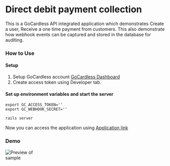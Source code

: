 # Direct debit payment collection

This is a GoCardless API integrated application which demonstrates Create a user, Receive a one time payment from customers.
This also demonstrate how webhook events can be captured and stored in the database for auditing.

### How to Use

#### Setup
1. Setup GoCardless account [GoCardless Dashboard](http://manage.gocardless.com/)
2. Create access token using Developer tab.

#### Set up environment variables and start the server
```shell
export GC_ACCESS_TOKEN=''
export GC_WEBHOOK_SECRET=''

rails server 
```

Now you can access the application using [Application link](http://127.0.0.1/customers) 


### Demo

<img src="./demo.gif" alt="Preview of sample" style="max-width:25%;">
